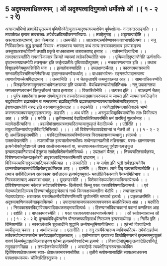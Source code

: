 ## 5 अदृश्यत्वाधिकरणम् । ओं अदृश्यत्वादिगुणको धर्मोक्तेः ओं । ( १ - २ - २ रे)
अत्रान्तर्यामिणो ब्रह्मत्वेहेसृतस्ययं पृथिवीनवेदेत्युत्तास्यादृश्यत्वस्याक्षेपेण पूर्वपक्षोत्या-
नादनन्तरसङ्गतिः । । तावर्ष्कपक्ष इत्यत्र तावच्छब्दः अग्रेर्थपक्षविशदीकरणाभिप्रायः । ।
तत्रहेतुमाह । । अदृश्यत्वादीति । । अस्त्वक्षरशब्दश्रवणं, ततः किमत्राह । । तस्यचेति । ।
अक्षरशब्दस्यविष्णाववकाशाभावादित्यर्थः । । ननु निर्विकारोक्षरः शुद्ध इत्यादौ विष्णाव-
क्षरशब्दस्य श्रवणात् कथं तस्य तत्रावकाशाभाव इत्याशङ्क्य अस्तुवाक्षरशब्दोविष्णौ तथापि
प्रकृते बाधकान्नास्य तत्रावकाशद् इव्याह । । यतोस्मादित्यादिना । । तावदवतारयतीति
त्तवतारिकामात्रं क्रियते व्याख्यां त्वग्रेकरिष्यतीति भावः । । पृथिव्यादिदृष्टान्तेनेति ऊर्णनाभि-
दृष्टान्तस्यप्राथम्येपि तत्रसृजत इति कर्तृत्वप्रतीतेः पृथिव्यादीत्पुक्तम् । । नचकारणत्वमात्र इति । ।
तथाच विशृग्रहणेनेयमुपपत्तिरिति भावः । । इत्यतोवाक्यादिति । । उपलक्षणञ्चैतत् । ।
कारणत्वमात्रस्यापि सम्भवतीहविश्चमित्यनेनैवसिध्या दृष्टान्तकथनवैयर्थ्यात् । । वाधकाभावेन्त-
रङ्गस्योपादानत्वस्य त्यागायोगाच्चेत्यपिद्रष्टव्यम् । । तस्यामिति । । न चेतकृतावपि कथमुपपन्नमत
आह । । सामानाधिकरण्येति । । वितकृतेरुत्तमादुत्तमस्याभावेनाक्षरात्पर इति पञ्चम्यौ-
वैयधिकरण्यायोगादितिभावः । ननु उपादानतया जगत्कारणत्ववचनं वितकृतौकथं घटत
इत्यत्राह । । विकारित्वेनेति । । तत्परत इति । । उपलक्षणं चैतत् । । पूर्वत्र ब्रह्मादेवाना प्रथमः
संवथेत्पुत्तरत्र तस्मादेतस्माद्ब्रह्मनामरुपमन्नं च जायत इति जायमानत्वलिङ्गेन चर्द्व्यखपरेण
ब्रह्मशब्देन च सन्दष्टस्य ब्रह्यविद्यामिति ब्रह्मशब्दस्यान्यपरत्वायलोच्चेत्यपिद्रष्टव्यम् । ।
ईशशब्दप्राप्तोपि नरुद्र इति वक्ष्यमाणानुरोधादाह । । रुद्रस्येति । । परविद्याविषयत्वप्रतिपादके
भाष्ये करणगतवाक्यस्यानुदाहतत्वात्तदु- दाहरति । । अथ परेति । । अस्तुपरविद्याविषयत्वोत्तिाः
ततः किमित्यत आह । । परेति । । ययेति । । तृतीयान्तपदं वेदादिव्यतिरिक्तपरमिति भ्रमं वारयितुं
श्रुत्यर्थमाह । । यदावेदादीत्यादिना । । ब्रह्यमीमांसाशास्त्रक्तपादितन्यायानुपकृतं वेदादीत्यर्थः । ।
एतैरिति । । तयुत्पादितन्यायोपकृतैर्वेदादिभिरित्यर्थः । ।। । ओं विशेषणभेदव्यपदेशाभ्यां च नेतरौ ओं । । ( १ - २ - २ ऐ)
अर्थान्निराकृतमपीति । । परविद्याविषयत्वस्यविष्णोरन्यत्र निरावकाशन्वान्यथानु।।पत्यर्थः ।
उक्ताथेखतयेति । । तपसाचीयत इत्यत्रालोचनार्थेतपः शब्देनाज्ञानप्रतीतौ तन्निरासाय, यस्य-
ज्ञानमयन्तप इत्यनेनोक्तेपूर्णज्ञानत्वे तपस आलोचनात्मकत्वं वा, सन्तापात्मकत्वंवाऽस्तु
पूर्णज्ञानत्वङ्कुत इत्याशङ्कानिरासार्थं हेतुतया सार्वज्ञविशेषणोक्तेरित्यर्थः । । उपलक्षणं चैतत् । ।
निरुपचरितसार्वज्ञस्य, विशेषणत्वाच्चेतनप्रकृतेरपि तादृश्यत्वाद्यिणकत्वमित्यपि द्रष्टव्यम् । ।
विरिञ्चस्यापिनादृस्यत्वाद्यिणकत्वमित्याह । । तस्मादिति । । यः सर्वज्ञ इति श्रुतौ सर्वज्ञइत्यनेनैव
ज्ञानस्योक्तत्वात्सर्वविदित्येतद्व्यर्थमित्यत आह । । ज्ञानेति । । विदल८ लाभे विद्
उत्पत्तावित्यतोवेति । । तथाच सर्वविदित्यस्य आत्पकामः सर्वोत्तादक इत्यर्थद्वयमुक्तं-
भवतीतिनैकस्यापि वैयर्थ्यमितिभावः । । निरवकाशत्वात् अवकाशाभावात् । । छूखण्डस्येति । ।
विशेषणभेदव्यपदेशाभ्यामित्यस्येत्यर्थः । । ज्ञेविशेषणशब्दस्य नकेवलं सर्वज्ञत्वविशेषणा-
दित्येवार्थः किन्तु परतः परत्वविशेषणादित्यप्यर्थः । । एवं भेदव्यपदेशादित्यस्य
हिरण्यगर्भाद्रुद्राद्वाभेदमात्रं नार्थः किन्त्वक्षरव्यक्तीना भेदोपि । । तथाचाक्षराणां भेदव्यपदेशाद-
क्षरात्परतः परत्वमक्षस्यैवविशेषणमित्यपि छूयोजनेति भाष्यार्थ इत्यर्थः । । प्रकृताक्षरमिति । ।
अदृश्यत्वाणिणकत्वेनप्रकृतमित्यर्थः । । उपादानतयाजगत्कारणत्ववचनस्य कलतिरित्यत आह
। । यदपीति । । निरवकाशपरविद्याविषयत्वादिवाधकसद्भावादित्यर्थः । । हिरण्यगर्भादिवाचकानां
पदानां कणतिरत आह । । ब्रह्मेति । । बाधकाभावस्येति । । परतः परत्वरूपवाधकाभावस्येत्यर्थः ।
। । ओं रूपोपन्यासाच्च ओं । । ( १ - २ - २ वे)
पुण्यपापेविधूयेत्यनेन पौनरुक्त्यपरिहारार्थं निरञ्जन इत्यस्यार्थमाह । । निर्लेप इति ।
विमिश्राणीति । । स्वस्यत्वेतानि शुक्लादीनि शुद्धानि अन्येषान्तुमिश्राणीतिभावः । । एतेभ्यो
विश्वादिभ्यो व्यचीकृपत् चकार । । अर्थान्तरमाह । । एतानीति । । ननु तस्यैवेत्यारभ्य
व्यमिश्रयदित्यं- तमेवोदाहर्तव्यं तत्रैवरूपोपन्याससत्वेन तस्यैवप्रकृतोपयुक्तत्वात् । । एकोनारायण
इत्यारभ्य विश्वोहिरण्यगर्भ इत्यन्तमनुपयुक्तं वाक्यं किमर्थमुदाहृतमित्याशङ्क्य एतेभ्य
इत्यस्यविश्वादिभ्य इत्यर्थः । । विश्वादीनांर्छूम्प्रकृतत्वादितिदर्शयितुं तदुदाहरणमिहाह । ।
तस्यहैतस्येत्यादेरेवेति । । अत्राद्येण्ढे स्वपक्षेलिङ्गरूपसाधकोक्तिः द्वितीयेपरपक्षेवाधकस्य स्वप-
क्षेवाधकाभावस्यचोक्तिः । । तृतीये रूपोपन्यासादिति स्वपक्षसाधकस्य परपक्षवाधकस्य-
चोक्तिरितिस्तुक्रमः । ।
 